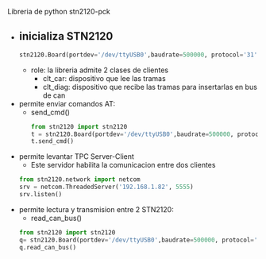 Libreria de python stn2120-pck
- inicializa STN2120
  -
  ```python
  stn2120.Board(portdev='/dev/ttyUSB0',baudrate=500000, protocol='31',role='clt_car')
  ```
  - role: la libreria admite 2 clases de clientes
    - clt_car: dispositivo que lee las tramas
    - clt_diag: dispositivo que recibe las tramas para insertarlas en bus de can
- permite enviar comandos AT:
  - send_cmd()
    ```python
    from stn2120 import stn2120
    t = stn2120.Board(portdev='/dev/ttyUSB0',baudrate=500000, protocol='31',role='clt_car')
    t.send_cmd()
    ```
- permite levantar TPC Server-Client
  - Este servidor habilita la comunicacion entre dos clientes
  ```python
  from stn2120.network import netcom
  srv = netcom.ThreadedServer('192.168.1.82', 5555)
  srv.listen()
  ```
- permite lectura y transmision entre 2 STN2120:
  - read_can_bus()
  ```python
  from stn2120 import stn2120
  q= stn2120.Board(portdev='/dev/ttyUSB0',baudrate=500000, protocol='31',role='clt_diag')
  q.read_can_bus()
  ```
